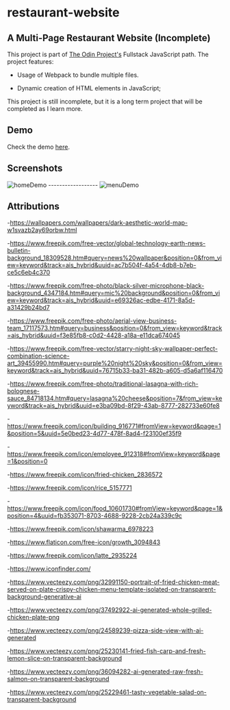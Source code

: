 # restaurant-website

## A Multi-Page Restaurant Website (Incomplete)

This project is part of [The Odin Project's](https://www.theodinproject.com/dashboard) Fullstack JavaScript path. The project features:

* Usage of Webpack to bundle multiple files.

* Dynamic creation of HTML elements in JavaScript;

This project is still incomplete, but it is a long term project that will be completed as I learn more.

## Demo

Check the demo [here](https://amroalshaban.github.io/Odin-Restaurant-Page/).

## Screenshots

<img src="./src/images/README/homeDemo.png" alt="homeDemo">
 ------------------
<img src="./src/images/README/menuDemo.png" alt="menuDemo">

## Attributions

-https://wallpapers.com/wallpapers/dark-aesthetic-world-map-w1svazb2ay69orbw.html

-https://www.freepik.com/free-vector/global-technology-earth-news-bulletin-background_18309528.htm#query=news%20wallpaper&position=0&from_view=keyword&track=ais_hybrid&uuid=ac7b504f-4a54-4db8-b7eb-ce5c6eb4c370

-https://www.freepik.com/free-photo/black-silver-microphone-black-background_4347184.htm#query=mic%20background&position=0&from_view=keyword&track=ais_hybrid&uuid=e69326ac-edbe-4171-8a5d-a31429b24bd7

-https://www.freepik.com/free-photo/aerial-view-business-team_17117573.htm#query=business&position=0&from_view=keyword&track=ais_hybrid&uuid=f3e85fb8-c0d2-4428-a18a-e11dca674045

-https://www.freepik.com/free-vector/starry-night-sky-wallpaper-perfect-combination-science-art_39455990.htm#query=purple%20night%20sky&position=0&from_view=keyword&track=ais_hybrid&uuid=76715b33-ba31-482b-a605-d5a6af116470

-https://www.freepik.com/free-photo/traditional-lasagna-with-rich-bolognese-sauce_84718134.htm#query=lasagna%20cheese&position=7&from_view=keyword&track=ais_hybrid&uuid=e3ba09bd-8f29-43ab-8777-282733e60fe8

-https://www.freepik.com/icon/building_916771#fromView=keyword&page=1&position=5&uuid=5e0bed23-4d77-478f-8ad4-f23100ef35f9

-https://www.freepik.com/icon/employee_912318#fromView=keyword&page=1&position=0

-https://www.freepik.com/icon/fried-chicken_2836572

-https://www.freepik.com/icon/rice_5157771

-https://www.freepik.com/icon/food_10601730#fromView=keyword&page=1&position=4&uuid=fb353071-8703-4688-9228-2cb24a339c9c

-https://www.freepik.com/icon/shawarma_6978223

-https://www.flaticon.com/free-icon/growth_3094843

-https://www.freepik.com/icon/latte_2935224

-https://www.iconfinder.com/

-https://www.vecteezy.com/png/32991150-portrait-of-fried-chicken-meat-served-on-plate-crispy-chicken-menu-template-isolated-on-transparent-background-generative-ai

-https://www.vecteezy.com/png/37492922-ai-generated-whole-grilled-chicken-plate-png

-https://www.vecteezy.com/png/24589239-pizza-side-view-with-ai-generated

-https://www.vecteezy.com/png/25230141-fried-fish-carp-and-fresh-lemon-slice-on-transparent-background

-https://www.vecteezy.com/png/36094282-ai-generated-raw-fresh-salmon-on-transparent-background

-https://www.vecteezy.com/png/25229461-tasty-vegetable-salad-on-transparent-background
